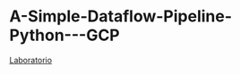 # A-Simple-Dataflow-Pipeline-Python---GCP 

[Laboratorio](https://github.com/GermanPLS/A-Simple-Dataflow-Pipeline-Python---GCP/blob/44c5e8543259ed56bc9752e339861afc515a830f/readme.md)

